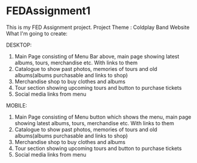 # FEDAssignment1
This is my FED Assignment project.
Project Theme : Coldplay Band Website
What I'm going to create:

DESKTOP:
1. Main Page consisting of Menu Bar above, main page showing latest albums, tours, merchandise etc. With links to them
2. Catalogue to show past photos, memories of tours and old albums(albums purchasable and links to shop)
3. Merchandise shop to buy clothes and albums
4. Tour section showing upcoming tours and button to purchase tickets
5. Social media links from menu

MOBILE:
1. Main Page consisting of Menu button which shows the menu, main page showing latest albums, tours, merchandise etc. With links to them
2. Catalogue to show past photos, memories of tours and old albums(albums purchasable and links to shop)
3. Merchandise shop to buy clothes and albums
4. Tour section showing upcoming tours and button to purchase tickets
5. Social media links from menu

